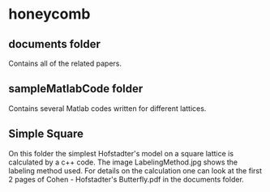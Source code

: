 honeycomb
=========

## documents folder

Contains all of the related papers.

## sampleMatlabCode folder

Contains several Matlab codes written for different lattices.

## Simple Square

On this folder the simplest Hofstadter's model on a square lattice is calculated by a c++ code. The image LabelingMethod.jpg shows the labeling method used. For details on the calculation one can look at the first 2 pages of Cohen - Hofstadter's Butterfly.pdf in the documents folder. 
